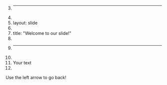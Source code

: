 3.	---
4.	
5.	layout: slide
6.	
7.	title: "Welcome to our slide!"
8.	
9.	---
10.	
11.	Your text
12.	
Use the left arrow to go back!
